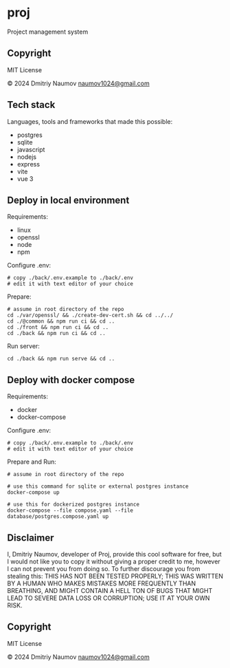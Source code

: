 # proj

Project management system

## Copyright 

MIT License

&copy; 2024 Dmitriy Naumov naumov1024@gmail.com


## Tech stack

Languages, tools and frameworks that made this possible:

- postgres
- sqlite
- javascript
- nodejs
- express
- vite
- vue 3 


## Deploy in local environment

Requirements:

- linux
- openssl
- node
- npm

Configure .env:
```
# copy ./back/.env.example to ./back/.env
# edit it with text editor of your choice
```

Prepare:
```
# assume in root directory of the repo
cd ./var/openssl/ && ./create-dev-cert.sh && cd ../../
cd ./@common && npm run ci && cd ..
cd ./front && npm run ci && cd ..
cd ./back && npm run ci && cd ..
```

Run server:
```
cd ./back && npm run serve && cd ..
```


## Deploy with docker compose 

Requirements:

- docker
- docker-compose

Configure .env:
```
# copy ./back/.env.example to ./back/.env
# edit it with text editor of your choice
```

Prepare and Run:
```
# assume in root directory of the repo

# use this command for sqlite or external postgres instance
docker-compose up

# use this for dockerized postgres instance
docker-compose --file compose.yaml --file database/postgres.compose.yaml up
```


## Disclaimer

I, Dmitriy Naumov, developer of Proj, provide this cool software for free, but I would not like you to copy it without giving a proper credit to me, however I can not prevent you from doing so. To further discourage you from stealing this: THIS HAS NOT BEEN TESTED PROPERLY; THIS WAS WRITTEN BY A HUMAN WHO MAKES MISTAKES MORE FREQUENTLY THAN BREATHING, AND MIGHT CONTAIN A HELL TON OF BUGS THAT MIGHT LEAD TO SEVERE DATA LOSS OR CORRUPTION; USE IT AT YOUR OWN RISK.


## Copyright 

MIT License

&copy; 2024 Dmitriy Naumov naumov1024@gmail.com
